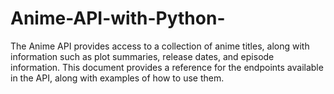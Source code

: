 # Anime-API-with-Python-
The Anime API provides access to a collection of anime titles, along with information such as plot summaries, release dates, and episode information. This document provides a reference for the endpoints available in the API, along with examples of how to use them.
